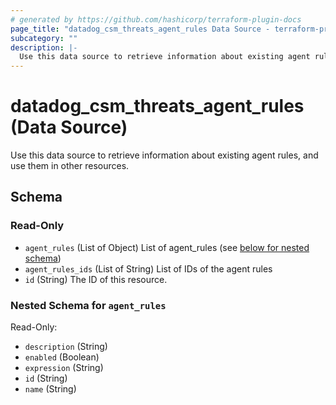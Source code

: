 ```yaml
---
# generated by https://github.com/hashicorp/terraform-plugin-docs
page_title: "datadog_csm_threats_agent_rules Data Source - terraform-provider-datadog"
subcategory: ""
description: |-
  Use this data source to retrieve information about existing agent rules, and use them in other resources.
---
```


# datadog_csm_threats_agent_rules (Data Source)

Use this data source to retrieve information about existing agent rules, and use them in other resources.



<!-- schema generated by tfplugindocs -->
## Schema

### Read-Only

- `agent_rules` (List of Object) List of agent_rules (see [below for nested schema](#nestedatt--agent_rules))
- `agent_rules_ids` (List of String) List of IDs of the agent rules
- `id` (String) The ID of this resource.

<a id="nestedatt--agent_rules"></a>
### Nested Schema for `agent_rules`

Read-Only:

- `description` (String)
- `enabled` (Boolean)
- `expression` (String)
- `id` (String)
- `name` (String)
